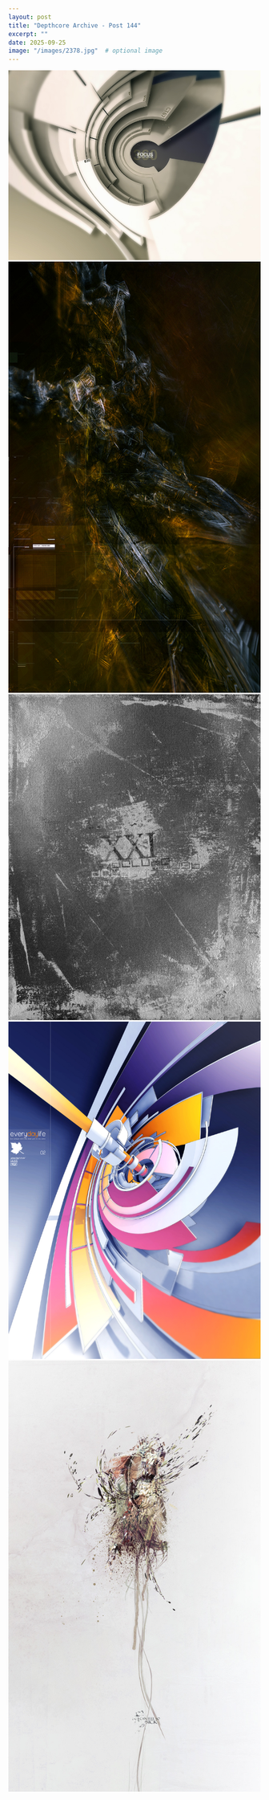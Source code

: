 ```yaml
---
layout: post
title: "Depthcore Archive - Post 144"
excerpt: ""
date: 2025-09-25
image: "/images/2378.jpg"  # optional image
---
```


<img src="/images/2378.jpg">
<img src="/images/2379.jpg" alt="2379.jpg"/>
<img src="/images/2380.jpg" alt="2380.jpg"/>
<img src="/images/2381.jpg" alt="2381.jpg"/>
<img src="/images/2382.jpg" alt="2382.jpg"/>
